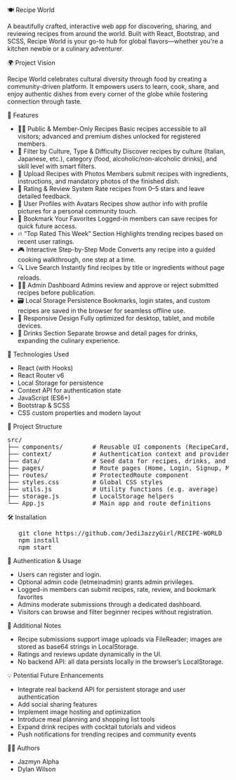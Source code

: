 🍽️ Recipe World

A beautifully crafted, interactive web app for discovering, sharing, and reviewing recipes from around the world. Built with React, Bootstrap, and SCSS, Recipe World is your go-to hub for global flavors—whether you're a kitchen newbie or a culinary adventurer.

🌍 Project Vision

Recipe World celebrates cultural diversity through food by creating a community-driven platform. It empowers users to learn, cook, share, and enjoy authentic dishes from every corner of the globe while fostering connection through taste.

🚀 Features

- 👨‍🍳 Public & Member-Only Recipes
Basic recipes accessible to all visitors; advanced and premium dishes unlocked for registered members.
- 🧾 Filter by Culture, Type & Difficulty
Discover recipes by culture (Italian, Japanese, etc.), category (food, alcoholic/non-alcoholic drinks), and skill level with smart filters.
- 📸 Upload Recipes with Photos
Members submit recipes with ingredients, instructions, and mandatory photos of the finished dish.
- 🌟 Rating & Review System
Rate recipes from 0–5 stars and leave detailed feedback.
- 👤 User Profiles with Avatars
Recipes show author info with profile pictures for a personal community touch.
- 💾 Bookmark Your Favorites
Logged-in members can save recipes for quick future access.
- 🔥 “Top Rated This Week” Section
Highlights trending recipes based on recent user ratings.
- 🎮 Interactive Step-by-Step Mode
Converts any recipe into a guided cooking walkthrough, one step at a time.
- 🔍 Live Search
Instantly find recipes by title or ingredients without page reloads.
- 🧑‍🍳 Admin Dashboard
Admins review and approve or reject submitted recipes before publication.
- 🗃️ Local Storage Persistence
Bookmarks, login states, and custom recipes are saved in the browser for seamless offline use.
- 📱 Responsive Design
Fully optimized for desktop, tablet, and mobile devices.
- 🍹 Drinks Section
Separate browse and detail pages for drinks, expanding the culinary experience.

🧪 Technologies Used

- React (with Hooks)
- React Router v6
- Local Storage for persistence
- Context API for authentication state
- JavaScript (ES6+)
- Bootstrap & SCSS
- CSS custom properties and modern layout


📁 Project Structure

<pre>
src/
├── components/        # Reusable UI components (RecipeCard, StarRating, etc.)
├── context/           # Authentication context and provider
├── data/              # Seed data for recipes, drinks, and cultures
├── pages/             # Route pages (Home, Login, Signup, Members, etc.)
├── routes/            # ProtectedRoute component
├── styles.css         # Global CSS styles
├── utils.js           # Utility functions (e.g. average)
├── storage.js         # LocalStorage helpers
└── App.js             # Main app and route definitions
</pre>

🛠️ Installation
<pre>
   git clone https://github.com/JediJazzyGirl/RECIPE-WORLD
   npm install
   npm start
</pre>


🔐 Authentication & Usage

- Users can register and login.
- Optional admin code (letmeinadmin) grants admin privileges.
- Logged-in members can submit recipes, rate, review, and bookmark favorites
- Admins moderate submissions through a dedicated dashboard.
- Visitors can browse and filter beginner recipes without registration.

📝 Additional Notes

- Recipe submissions support image uploads via FileReader; images are stored
  as base64 strings in LocalStorage.
- Ratings and reviews update dynamically in the UI.
- No backend API: all data persists locally in the browser’s LocalStorage.

💡 Potential Future Enhancements

- Integrate real backend API for persistent storage and user authentication
- Add social sharing features
- Implement image hosting and optimization
- Introduce meal planning and shopping list tools
- Expand drink recipes with cocktail tutorials and videos
- Push notifications for trending recipes and community events

👨‍💻 Authors

- Jazmyn Alpha
- Dylan Wilson